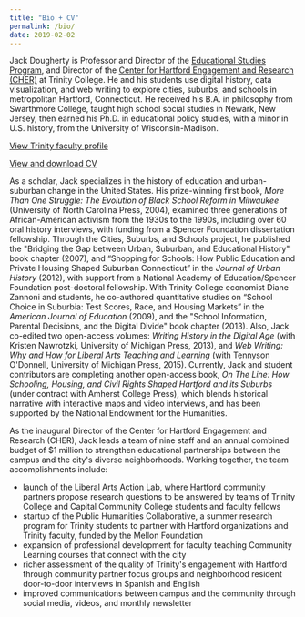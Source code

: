 ```yaml
---
title: "Bio + CV"
permalink: /bio/
date: 2019-02-02
---
```

Jack Dougherty is Professor and Director of the [Educational Studies Program](http://commons.trincoll.edu/educ), and Director of the [Center for Hartford Engagement and Research (CHER)](http://cher.trincoll.edu) at Trinity College. He and his students use digital history, data visualization, and web writing to explore cities, suburbs, and schools in metropolitan Hartford, Connecticut. He received his B.A. in philosophy from Swarthmore College, taught high school social studies in Newark, New Jersey, then earned his Ph.D. in educational policy studies, with a minor in U.S. history, from the University of Wisconsin-Madison.

[View Trinity faculty profile](http://internet2.trincoll.edu/facProfiles/Default.aspx?fid=1004266)

[View and download CV](http://bit.ly/cv-jack-dougherty)

As a scholar, Jack specializes in the history of education and urban-suburban change in the United States. His prize-winning first book, *More Than One Struggle: The Evolution of Black School Reform in Milwaukee* (University of North Carolina Press, 2004), examined three generations of African-American activism from the 1930s to the 1990s, including over 60 oral history interviews, with funding from a Spencer Foundation dissertation fellowship. Through the Cities, Suburbs, and Schools project, he published the "Bridging the Gap between Urban, Suburban, and Educational History" book chapter (2007), and “Shopping for Schools: How Public Education and Private Housing Shaped Suburban Connecticut” in the *Journal of Urban History* (2012), with support from a National Academy of Education/Spencer Foundation post-doctoral fellowship. With Trinity College economist Diane Zannoni and students, he co-authored quantitative studies on “School Choice in Suburbia: Test Scores, Race, and Housing Markets” in the *American Journal of Education* (2009), and the "School Information, Parental Decisions, and the Digital Divide" book chapter (2013). Also, Jack co-edited two open-access volumes: *Writing History in the Digital Age* (with Kristen Nawrotzki, University of Michigan Press, 2013), and *Web Writing: Why and How for Liberal Arts Teaching and Learning* (with Tennyson O'Donnell, University of Michigan Press, 2015). Currently, Jack and student contributors are completing another open-access book, *On The Line: How Schooling, Housing, and Civil Rights Shaped Hartford and its Suburbs* (under contract with Amherst College Press), which blends historical narrative with interactive maps and video interviews, and has been supported by the National Endowment for the Humanities.

As the inaugural Director of the Center for Hartford Engagement and Research (CHER), Jack leads a team of nine staff and an annual combined budget of $1 million to strengthen educational partnerships between the campus and the city's diverse neighborhoods. Working together, the team accomplishments include:
- launch of the Liberal Arts Action Lab, where Hartford community partners propose research questions to be answered by teams of Trinity College and Capital Community College students and faculty fellows
- startup of the Public Humanities Collaborative, a summer research program for Trinity students to partner with Hartford organizations and Trinity faculty, funded by the Mellon Foundation
- expansion of professional development for faculty teaching Community Learning courses that connect with the city
- richer assessment of the quality of Trinity's engagement with Hartford through community partner focus groups and neighborhood resident door-to-door interviews in Spanish and English
- improved communications between campus and the community through social media, videos, and monthly newsletter
